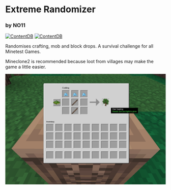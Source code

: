 # Extreme Randomizer
### by NO11

[![ContentDB](https://content.minetest.net/packages/NO11/extreme_randomizer/shields/title/)](https://content.minetest.net/packages/NO11/extreme_randomizer/)
[![ContentDB](https://content.minetest.net/packages/NO11/extreme_randomizer/shields/downloads/)](https://content.minetest.net/packages/NO11/extreme_randomizer/)


Randomises crafting, mob and block drops.
A survival challenge for all Minetest Games.

Mineclone2 is recommended because loot from villages may make the game a little easier.

![screenshot](https://raw.githubusercontent.com/NO411/extreme_randomizer/main/screenshot.png)

